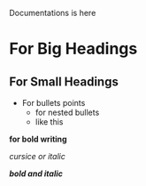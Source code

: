 Documentations is here
# For Big Headings
## For Small Headings
* For bullets points 
  * for nested bullets
  * like this 

**for bold writing**

*cursice or italic*

***bold and italic***
